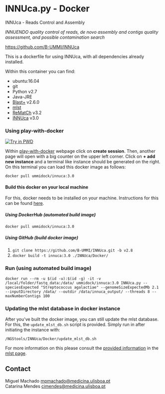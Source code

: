 INNUca.py - Docker
===============
INNUca - Reads Control and Assembly

*INNUENDO quality control of reads, de novo assembly and contigs quality assessment, and possible contamination search*

<https://github.com/B-UMMI/INNUca>


This is a dockerfile for using INNUca, with all dependencies already installed.

Within this container you can find:
- ubuntu:16.04
- git
- Python v2.7
- Java-JRE
- [Blast+](https://blast.ncbi.nlm.nih.gov/Blast.cgi) v2.6.0
- [mlst](https://github.com/tseemann/mlst)
- [ReMatCh](https://github.com/B-UMMI/ReMatCh) v3.2
- [INNUca](https://github.com/B-UMMI/INNUca) v3.0



### Using play-with-docker
[![Try in PWD](https://cdn.rawgit.com/play-with-docker/stacks/cff22438/assets/images/button.png)](http://labs.play-with-docker.com/)

Within [play-with-docker](http://labs.play-with-docker.com/) webpage click on **create session**. Then, another page
will open with a big counter on the upper left corner. Click on **+ add new instance** and a terminal like instance should be generated on the right. On
this terminal you can load this docker image as follows:

`docker pull ummidock/innuca:3.0`

#### Build this docker on your local machine

For this, docker needs to be installed on your machine. Instructions for this can be found [here](https://docs.docker.com/engine/installation/).

##### Using DockerHub (automated build image)

`docker pull ummidock/innuca:3.0`

##### Using GitHub (build docker image)

1) `git clone https://github.com/B-UMMI/INNUca.git -b v2.8`  
2) `docker build -t innuca:3.0 ./INNUca/Docker/`

### Run (using automated build image)
    docker run --rm -u $(id -u):$(id -g) -it -v /local/folder/fastq_data:/data/ ummidock/innuca:3.0 INNUca.py --speciesExpected "Streptococcus agalactiae" --genomeSizeExpectedMb 2.1 --inputDirectory /data/ --outdir /data/innuca_output/ --threads 8 --maxNumberContigs 100



### Updating the mlst database in docker instance

After you've built the docker image, you can still update the mlst database. For this, the `update_mlst_db.sh` script is provided. Simply run in after initiating the instance with:

`/NGStools/INNUca/Docker/update_mlst_db.sh`

For more information on this please consult the [provided information](https://github.com/tseemann/mlst#updating-the-database) in the [mlst page](https://github.com/tseemann/mlst).

Contact
-------
Miguel Machado <mpmachado@medicina.ulisboa.pt>  
Catarina Mendes
<cimendes@medicina.ulisboa.pt>
